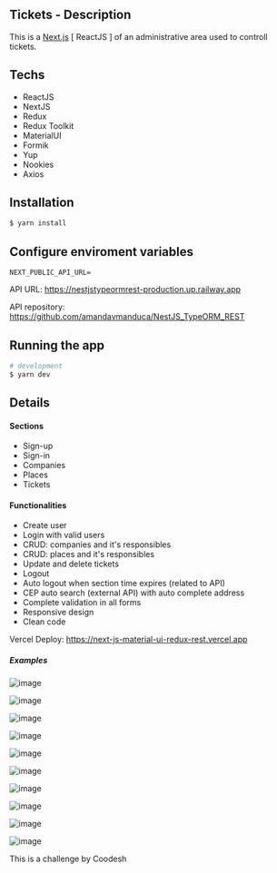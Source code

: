 
## Tickets - Description

This is a [Next.js](https://nextjs.org/) [ ReactJS ] of an administrative area used to controll tickets.


## Techs
- ReactJS
- NextJS
- Redux
- Redux Toolkit
- MaterialUI
- Formik
- Yup
- Nookies
- Axios


## Installation

```bash
$ yarn install
```


## Configure enviroment variables
`NEXT_PUBLIC_API_URL=`

API URL: https://nestjstypeormrest-production.up.railway.app

API repository: https://github.com/amandavmanduca/NestJS_TypeORM_REST

## Running the app

```bash
# development
$ yarn dev
```


## Details

#### Sections

- Sign-up
- Sign-in
- Companies
- Places
- Tickets


#### Functionalities

- Create user
- Login with valid users
- CRUD: companies and it's responsibles
- CRUD: places and it's responsibles
- Update and delete tickets
- Logout
- Auto logout when section time expires (related to API)
- CEP auto search (external API) with auto complete address
- Complete validation in all forms
- Responsive design
- Clean code

Vercel Deploy: https://next-js-material-ui-redux-rest.vercel.app


##### Examples
![image](https://user-images.githubusercontent.com/58530162/170806597-6511f12e-5f35-4538-9004-2c16b8e278c7.png)


![image](https://user-images.githubusercontent.com/58530162/170806586-5f79a091-6025-4f46-bfe8-453740c15039.png)


![image](https://user-images.githubusercontent.com/58530162/170806629-e0da548d-b33c-4b03-810e-ec71229d0e7a.png)


![image](https://user-images.githubusercontent.com/58530162/170806634-1a567936-c4e8-45ca-9e4b-db9cbe9195ff.png)

![image](https://user-images.githubusercontent.com/58530162/170806648-04750fd0-474c-429f-929e-cb60ff2b31b0.png)


![image](https://user-images.githubusercontent.com/58530162/170806692-8a2b33d1-9e02-47c8-9fa1-1151f99e2b56.png)


![image](https://user-images.githubusercontent.com/58530162/170806703-8bc48eb7-e750-45d7-bbf4-15db1d3e3779.png)


![image](https://user-images.githubusercontent.com/58530162/170806723-3e9e09f7-4197-47ba-810c-75ee28c2d859.png)


![image](https://user-images.githubusercontent.com/58530162/170806733-6fe78042-8ebf-4d21-b274-deb9ea80c0b3.png)


![image](https://user-images.githubusercontent.com/58530162/170806744-154223fe-85ad-4022-b08e-8f0bb188c833.png)





This is a challenge by Coodesh
